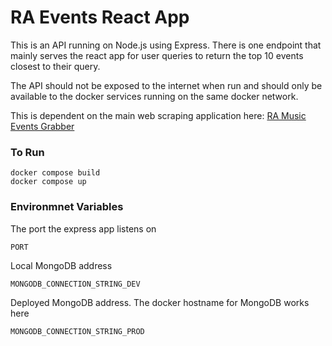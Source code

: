 # RA Events React App

This is an API running on Node.js using Express. There is one endpoint that mainly serves the react app for user queries to return the top 10 events closest to their query.

The API should not be exposed to the internet when run and should only be available to the docker services running on the same docker network.

This is dependent on the main web scraping application here: [RA Music Events Grabber](https://github.com/hskingr/music_events_grabber)

### To Run

```
docker compose build
docker compose up
```

### Environmnet Variables

The port the express app listens on

`PORT`

Local MongoDB address

`MONGODB_CONNECTION_STRING_DEV`

Deployed MongoDB address. The docker hostname for MongoDB works here

`MONGODB_CONNECTION_STRING_PROD`
